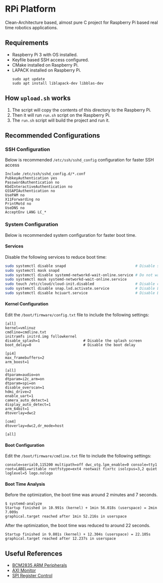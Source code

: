 # RPi Platform

Clean-Architecture based, almost pure C project for Raspberry Pi based real time robotics applications.

## Requirements

- Raspberry Pi 3 with OS installed.
- Keyfile based SSH access configured.
- CMake installed on Raspberry Pi.
- LAPACK installed on Raspberry Pi.
  ```
  sudo apt update
  sudo apt install liblapack-dev libblas-dev
  ```

## How `upload.sh` works

1. The script will copy the contents of this directory to the Raspberry Pi.
2. Then it will run `run.sh` script on the Raspberry Pi.
3. The `run.sh` script will build the project and run it.

## Recommended Configurations

### SSH Configuration

Below is recommended `/etc/ssh/sshd_config` configuration for faster SSH access

```
Include /etc/ssh/sshd_config.d/*.conf
PubkeyAuthentication yes
PasswordAuthentication no
KbdInteractiveAuthentication no
GSSAPIAuthentication no
UsePAM no
X11Forwarding no
PrintMotd no
UseDNS no
AcceptEnv LANG LC_*
```

### System Configuration

Below is recommended system configuration for faster boot time.

#### Services

Disable the following services to reduce boot time:

```bash
sudo systemctl disable snapd                                # Disable snapd
sudo systemctl mask snapd
sudo systemctl disable systemd-networkd-wait-online.service # Do not wait for network
sudo systemctl mask systemd-networkd-wait-online.service
sudo touch /etc/cloud/cloud-init.disabled                   # Disable cloud-init
sudo systemctl disable snap.lxd.activate.service            # Disable LXD
sudo systemctl disable hciuart.service                      # Disable Bluetooth
```

#### Kernel Configuration

Edit the `/boot/firmware/config.txt` file to include the following settings:

```
[all]
kernel=vmlinuz
cmdline=cmdline.txt
initramfs initrd.img followkernel
disable_splash=1                    # Disable the splash screen
boot_delay=0                        # Disable the boot delay

[pi4]
max_framebuffers=2
arm_boost=1

[all]
dtparam=audio=on
dtparam=i2c_arm=on
dtparam=spi=on
disable_overscan=1
hdmi_drive=2
enable_uart=1
camera_auto_detect=1
display_auto_detect=1
arm_64bit=1
dtoverlay=dwc2

[cm4]
dtoverlay=dwc2,dr_mode=host

[all]
```

#### Boot Configuration

Edit the `/boot/firmware/cmdline.txt` file to include the following settings:

```
console=serial0,115200 multipath=off dwc_otg.lpm_enable=0 console=tty1 root=LABEL=writable rootfstype=ext4 rootwait fixrtc isolcpus=3,2 quiet loglevel=5 logo.nologo
```

#### Boot Time Analysis

Before the optimization, the boot time was around 2 minutes and 7 seconds.

```
$ systemd-analyze
Startup finished in 10.991s (kernel) + 1min 56.018s (userspace) = 2min 7.009s
graphical.target reached after 1min 52.216s in userspace
```

After the optimization, the boot time was reduced to around 22 seconds.

```
Startup finished in 9.801s (kernel) + 12.304s (userspace) = 22.105s
graphical.target reached after 12.237s in userspace
```

## Useful References

- [BCM2835 ARM Peripherals](https://www.raspberrypi.org/documentation/hardware/raspberrypi/bcm2835/README.md)
- [AXI Monitor](https://forums.raspberrypi.com/viewtopic.php?p=1664415)
- [SPI Register Control](https://forums.raspberrypi.com/viewtopic.php?t=365275)
